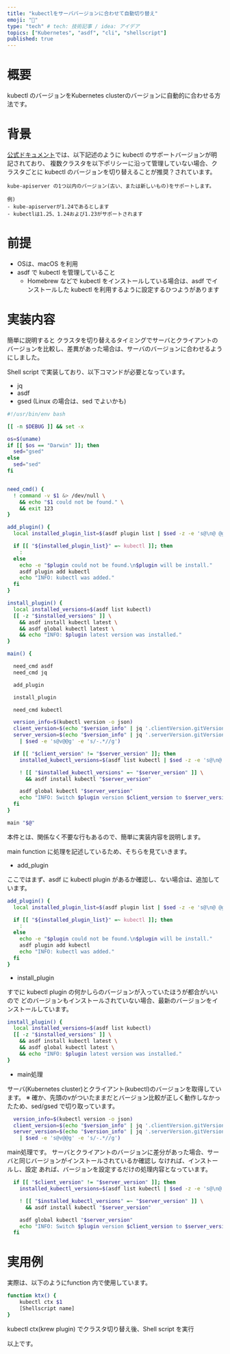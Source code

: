```yaml
---
title: "kubectlをサーババージョンに合わせて自動切り替え" 
emoji: "🙌"
type: "tech" # tech: 技術記事 / idea: アイデア
topics: ["Kubernetes", "asdf", "cli", "shellscript"]
published: true
---
```


# 概要

kubectl のバージョンをKubernetes clusterのバージョンに自動的に合わせる方法です。


# 背景

[公式ドキュメント](https://kubernetes.io/ja/docs/setup/release/version-skew-policy/#kubectl)では、以下記述のように kubectl のサポートバージョンが明記されており、
複数クラスタを以下ポリシーに沿って管理していない場合、クラスタごとに kubectl のバージョンを切り替えることが推奨？されています。

```
kube-apiserver の1つ以内のバージョン(古い、または新しいもの)をサポートします。

例)
- kube-apiserverが1.24であるとします
- kubectlは1.25、1.24および1.23がサポートされます
```


# 前提

- OSは、macOS を利用
- asdf で kubectl を管理していること
  - Homebrew などで kubectl をインストールしている場合は、asdf でインストールした kubectl を利用するように設定するひつようがあります


# 実装内容

簡単に説明すると
クラスタを切り替えるタイミングでサーバとクライアントのバージョンを比較し、差異があった場合は、サーバのバージョンに合わせるようにしました。

Shell script で実装しており、以下コマンドが必要となっています。
- jq
- asdf
- gsed (Linux の場合は、sed でよいかも)

```bash
#!/usr/bin/env bash

[[ -n $DEBUG ]] && set -x

os=$(uname)
if [[ $os == "Darwin" ]]; then
  sed="gsed"
else
  sed="sed"
fi


need_cmd() {
  ! command -v $1 &> /dev/null \
    && echo "$1 could not be found." \
    && exit 123
}

add_plugin() {
  local installed_plugin_list=$(asdf plugin list | $sed -z -e 's@\n@ @g')

  if [[ "${installed_plugin_list}" =~ kubectl ]]; then
    :
  else
    echo -e "$plugin could not be found.\n$plugin will be install."
    asdf plugin add kubectl
    echo "INFO: kubectl was added."
  fi
}

install_plugin() {
  local installed_versions=$(asdf list kubectl)
  [[ -z "$installed_versions" ]] \
    && asdf install kubectl latest \
    && asdf global kubectl latest \
    && echo "INFO: $plugin latest version was installed."
}

main() {

  need_cmd asdf
  need_cmd jq

  add_plugin

  install_plugin

  need_cmd kubectl

  version_info=$(kubectl version -o json)
  client_version=$(echo "$version_info" | jq '.clientVersion.gitVersion' -r | $sed -e 's@v@@g')
  server_version=$(echo "$version_info" | jq '.serverVersion.gitVersion' -r \
    | $sed -e 's@v@@g' -e 's/-.*//g')

  if [[ "$client_version" != "$server_version" ]]; then
    installed_kubectl_versions=$(asdf list kubectl | $sed -z -e 's@\n@ @g')

    ! [[ "$installed_kubectl_versions" =~ "$server_version" ]] \
      && asdf install kubectl "$server_version"

    asdf global kubectl "$server_version"
    echo "INFO: Switch $plugin version $client_version to $server_version."
  fi
}

main "$@"
```

本件とは、関係なく不要な行もあるので、簡単に実装内容を説明します。

main function に処理を記述しているため、そちらを見ていきます。

- add_plugin

ここではまず、asdf に kubectl plugin があるか確認し、ない場合は、追加しています。

```bash
add_plugin() {
  local installed_plugin_list=$(asdf plugin list | $sed -z -e 's@\n@ @g')

  if [[ "${installed_plugin_list}" =~ kubectl ]]; then
    :
  else
    echo -e "$plugin could not be found.\n$plugin will be install."
    asdf plugin add kubectl
    echo "INFO: kubectl was added."
  fi
}
```


- install_plugin

すでに kubectl plugin の何かしらのバージョンが入っていたほうが都合がいいので
どのバージョンもインストールされていない場合、最新のバージョンをインストールしています。

```bash
install_plugin() {
  local installed_versions=$(asdf list kubectl)
  [[ -z "$installed_versions" ]] \
    && asdf install kubectl latest \
    && asdf global kubectl latest \
    && echo "INFO: $plugin latest version was installed."
}
```


- main処理

サーバ(Kubernetes cluster)とクライアント(kubectl)のバージョンを取得しています。
※ 確か、先頭のvがついたままだとバージョン比較が正しく動作しなかったため、sed/gsed で切り取っています。

```bash
  version_info=$(kubectl version -o json)
  client_version=$(echo "$version_info" | jq '.clientVersion.gitVersion' -r | $sed -e 's@v@@g')
  server_version=$(echo "$version_info" | jq '.serverVersion.gitVersion' -r \
    | $sed -e 's@v@@g' -e 's/-.*//g')
```

main処理です。
サーバとクライアントのバージョンに差分があった場合、サーバと同じバージョンがインストールされているか確認し
なければ、インストールし、設定
あれば、バージョンを設定するだけの処理内容となっています。

```bash
  if [[ "$client_version" != "$server_version" ]]; then
    installed_kubectl_versions=$(asdf list kubectl | $sed -z -e 's@\n@ @g')

    ! [[ "$installed_kubectl_versions" =~ "$server_version" ]] \
      && asdf install kubectl "$server_version"

    asdf global kubectl "$server_version"
    echo "INFO: Switch $plugin version $client_version to $server_version."
  fi
```

# 実用例

実際は、以下のようにfunction 内で使用しています。

```bash
function ktx() {
    kubectl ctx $1
    [Shellscript name]
}
```

kubectl ctx(krew plugin) でクラスタ切り替え後、Shell script を実行


以上です。

